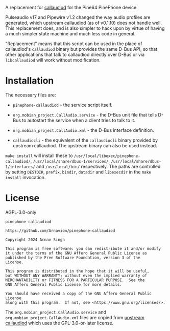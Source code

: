 A replacement for [callaudiod](https://gitlab.com/mobian1/callaudiod) for the Pine64 PinePhone device.

Pulseaudio v17 and Pipewire v1.2 changed the way audio profiles are generated, which upstream callaudiod (as of v0.1.10) does not handle well. This replacement does, and is also simpler to hack upon by virtue of having a much simpler state machine and much less code in general.

"Replacement" means that this script can be used in the place of callaudiod's `callaudiod` binary but provides the same D-Bus API, so that other applications that talk to callaudiod directly over D-Bus or via `libcallaudiod` will work without modification.


# Installation

The necessary files are:

- `pinephone-callaudiod` - the service script itself.

- `org.mobian_project.CallAudio.service` - the D-Bus unit file that tells D-Bus to autostart the service when a client tries to talk to it.

- `org.mobian_project.CallAudio.xml` - the D-Bus interface definition.

- `callaudiocli` - the equivalent of the `callaudiocli` binary provided by upstream callaudiod. The upstream binary can also be used instead.

`make install` will install these to `/usr/local/libexec/pinephone-callaudiod/`, `/usr/local/share/dbus-1/services/`, `/usr/local/share/dbus-1/interfaces/` and `/usr/local/bin/` respectively. The paths are controlled by setting `DESTDIR`, `prefix`, `bindir`, `datadir` and `libexecdir` in the `make install` invocation.


# License

AGPL-3.0-only

```
pinephone-callaudiod

https://github.com/Arnavion/pinephone-callaudiod

Copyright 2024 Arnav Singh

This program is free software: you can redistribute it and/or modify
it under the terms of the GNU Affero General Public License as
published by the Free Software Foundation, version 3 of the
License.

This program is distributed in the hope that it will be useful,
but WITHOUT ANY WARRANTY; without even the implied warranty of
MERCHANTABILITY or FITNESS FOR A PARTICULAR PURPOSE.  See the
GNU Affero General Public License for more details.

You should have received a copy of the GNU Affero General Public License
along with this program.  If not, see <https://www.gnu.org/licenses/>.
```

The `org.mobian_project.CallAudio.service` and `org.mobian_project.CallAudio.xml` files are copied from [upstream callaudiod](https://gitlab.com/mobian1/callaudiod) which uses the GPL-3.0-or-later license.
